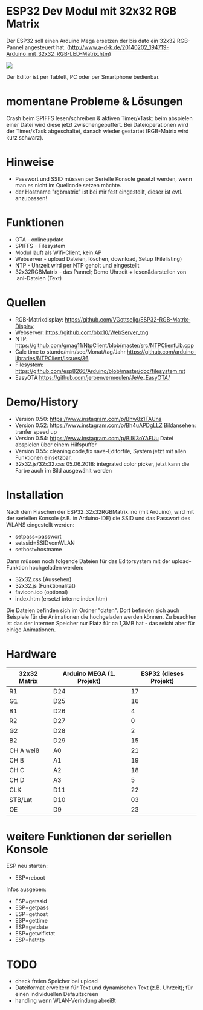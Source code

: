 # ESP32 Dev Modul mit 32x32 RGB Matrix

Der ESP32 soll einen Arduino Mega ersetzen der bis dato ein 32x32 RGB-Pannel angesteuert hat.
(http://www.a-d-k.de/20140202_194719-Arduino_mit_32x32_RGB-LED-Matrix.htm)

![](https://raw.githubusercontent.com/polygontwist/ESP32_32x32RGBMatrix/master/bilder/32x32rgb-matrix_beispiel1.jpg)

Der Editor ist per Tablett, PC oder per Smartphone bedienbar.

# momentane Probleme & Lösungen
Crash beim SPIFFS lesen/schreiben & aktiven Timer/xTask: beim abspielen einer Datei wird diese jetzt zwischengepuffert.
Bei Dateioperationen wird der Timer/xTask abgeschaltet, danach wieder gestartet (RGB-Matrix wird kurz schwarz).

# Hinweise
* Passwort und SSID müssen per Serielle Konsole gesetzt werden, wenn man es nicht im Quellcode setzen möchte.
* der Hostname "rgbmatrix" ist bei mir fest eingestellt, dieser ist evtl. anzupassen!

# Funktionen
* OTA - onlineupdate
* SPIFFS - Filesystem
* Modul läuft als Wifi-Client, kein AP
* Webserver - upload Dateien, löschen, download, Setup (Filelisting)
* NTP - Uhrzeit wird per NTP geholt und eingestellt
* 32x32RGBMatrix - das Pannel; Demo Uhrzeit + lesen&darstellen von .ani-Dateien (Text)

# Quellen
* RGB-Matrixdisplay: https://github.com/VGottselig/ESP32-RGB-Matrix-Display
* Webserver: https://github.com/bbx10/WebServer_tng
* NTP: https://github.com/gmag11/NtpClient/blob/master/src/NTPClientLib.cpp
* Calc time to stunde/min/sec/Monat/tag/Jahr https://github.com/arduino-libraries/NTPClient/issues/36
* Filesystem: https://github.com/esp8266/Arduino/blob/master/doc/filesystem.rst
* EasyOTA https://github.com/jeroenvermeulen/JeVe_EasyOTA/

# Demo/History
* Version 0.50: https://www.instagram.com/p/Bhw8z1TAUns 
* Version 0.52: https://www.instagram.com/p/Bh4uAPDgLLZ Bildansehen: tranfer speed up
* Version 0.54: https://www.instagram.com/p/BiIK3oYAFUu Datei abspielen über einem Hilfspuffer
* Version 0.55: cleaning code,fix save-Editorfile, System jetzt mit allen Funktionen einsetzbar.
* 32x32.js/32x32.css 05.06.2018: integrated color picker, jetzt kann die Farbe auch im Bild ausgewählt werden

# Installation
Nach dem Flaschen der ESP32_32x32RGBMatrix.ino (mit Arduino), wird mit der seriellen Konsole (z.B. in Arduino-IDE) die SSID und das Passwort des WLANS eingestellt werden:
* setpass=passwort
* setssid=SSIDvomWLAN
* sethost=hostname

Dann müssen noch folgende Dateien für das Editorsystem mit der upload-Funktion hochgeladen werden:
* 32x32.css (Aussehen)
* 32x32.js (Funktionalität)
* favicon.ico (optional)
* index.htm (ersetzt interne index.htm)

Die Dateien befinden sich im Ordner "daten". Dort befinden sich auch Beispiele für die Animationen die hochgeladen werden können. Zu beachten ist das der internen Speicher nur Platz für ca 1,3MB hat - das reicht aber für einige Animationen.

# Hardware

| 32x32 Matrix | Arduino MEGA (1. Projekt) | ESP32 (dieses Projekt) |
------|------|------|
| R1 | D24 | 17 |
| G1 | D25 | 16 |
| B1 | D26 | 4 |
| R2 | D27 | 0 |
| G2 | D28 | 2 |
| B2 | D29 | 15 |
| CH A weiß| A0 | 21 |
| CH B | A1 | 19 |
| CH C | A2 | 18 |
| CH D | A3 | 5 |
| CLK | D11 | 22 |
| STB/Lat | D10 | 03 |
| OE | D9 | 23 |


# weitere Funktionen der seriellen Konsole
ESP neu starten:
* ESP=reboot

Infos ausgeben:
* ESP=getssid
* ESP=getpass
* ESP=gethost
* ESP=gettime
* ESP=getdate
* ESP=getwifistat
* ESP=hatntp

# TODO
* check freien Speicher bei upload
* Dateiformat erweitern für Text und dynamischen Text (z.B. Uhrzeit); für einen individuellen Defaultscreen
* handling wenn WLAN-Verindung abreißt
